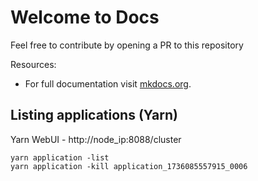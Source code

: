 # Welcome to Docs

Feel free to contribute by opening a PR to this repository

Resources:

* For full documentation visit [mkdocs.org](https://www.mkdocs.org).

## Listing applications (Yarn)

Yarn WebUI - http://node_ip:8088/cluster
```
yarn application -list 
yarn application -kill application_1736085557915_0006
```
